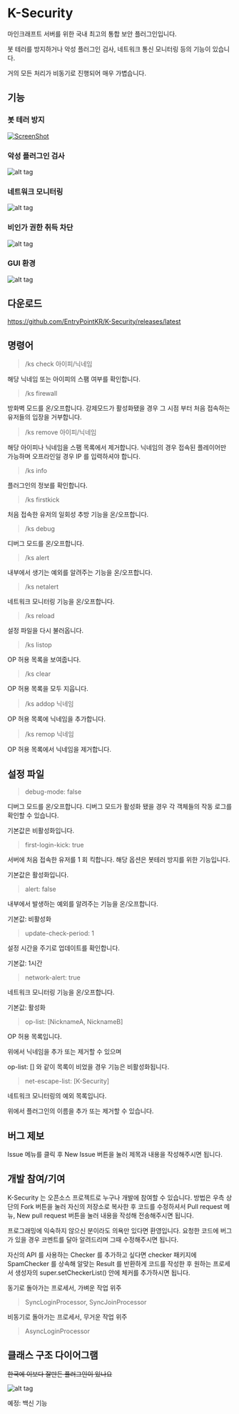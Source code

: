 # K-Security
마인크래프트 서버를 위한 국내 최고의 통합 보안 플러그인입니다.

봇 테러를 방지하거나 악성 플러그인 검사, 네트워크 통신 모니터링 등의 기능이 있습니다.

거의 모든 처리가 비동기로 진행되어 매우 가볍습니다.

기능
----
### 봇 테러 방지

[![ScreenShot](https://raw.github.com/EntryPointKR/K-Security/master/pic/fakevideo.png)](https://www.youtube.com/embed/OGWxUQdQXDk)

### 악성 플러그인 검사

![alt tag](https://raw.github.com/EntryPointKR/K-Security/master/pic/ksecvaccine.png)

### 네트워크 모니터링

![alt tag](https://raw.github.com/EntryPointKR/K-Security/master/pic/ksecnetmonitor.png)

### 비인가 권한 취득 차단

![alt tag](https://raw.github.com/EntryPointKR/K-Security/master/pic/ksecoplist.png)

### GUI 환경

![alt tag](https://raw.github.com/EntryPointKR/K-Security/master/pic/ksecgui.png)

다운로드
----
https://github.com/EntryPointKR/K-Security/releases/latest

명령어
----
> /ks check 아이피/닉네임

해당 닉네임 또는 아이피의 스팸 여부를 확인합니다.

> /ks firewall

방화벽 모드를 온/오프합니다. 강제모드가 활성화됐을 경우 그 시점 부터 처음 접속하는 유저들의 입장을 거부합니다.

> /ks remove 아이피/닉네임

해당 아이피나 닉네임을 스팸 목록에서 제거합니다. 닉네임의 경우 접속된 플레이어만 가능하며 오프라인일 경우 IP 를 입력하셔야 합니다.

> /ks info

플러그인의 정보를 확인합니다.

> /ks firstkick

처음 접속한 유저의 일회성 추방 기능을 온/오프합니다.

> /ks debug

디버그 모드를 온/오프합니다.

> /ks alert

내부에서 생기는 예외를 알려주는 기능을 온/오프합니다.

> /ks netalert

네트워크 모니터링 기능을 온/오프합니다.

> /ks reload

설정 파일을 다시 불러옵니다.

> /ks listop

OP 허용 목록을 보여줍니다.

> /ks clear

OP 허용 목록을 모두 지웁니다.

> /ks addop 닉네임

OP 허용 목록에 닉네임을 추가합니다.

> /ks remop 닉네임

OP 허용 목록에서 닉네임을 제거합니다.

설정 파일
------
> debug-mode: false

디버그 모드를 온/오프합니다. 디버그 모드가 활성화 됐을 경우 각 객체들의 작동 로그를 확인할 수 있습니다.

기본값은 비활성화입니다.

> first-login-kick: true

서버에 처음 접속한 유저를 1 회 킥합니다. 해당 옵션은 봇테러 방지를 위한 기능입니다.

기본값은 활성화입니다.

> alert: false

내부에서 발생하는 예외를 알려주는 기능을 온/오프합니다.

기본값: 비활성화

> update-check-period: 1

설정 시간을 주기로 업데이트를 확인합니다.

기본값: 1시간

> network-alert: true

네트워크 모니터링 기능을 온/오프합니다.

기본값: 활성화

> op-list: [NicknameA, NicknameB]

OP 허용 목록입니다.

위에서 닉네임을 추가 또는 제거할 수 있으며

op-list: [] 와 같이 목록이 비었을 경우 기능은 비활성화됩니다.

> net-escape-list: [K-Security]

네트워크 모니터링의 예외 목록입니다.

위에서 플러그인의 이름을 추가 또는 제거할 수 있습니다.

버그 제보
-----
Issue 메뉴를 클릭 후 New Issue 버튼을 눌러 제목과 내용을 작성해주시면 됩니다.

개발 참여/기여
----
K-Security 는 오픈소스 프로젝트로 누구나 개발에 참여할 수 있습니다. 방법은 우측 상단의 Fork 버튼을 눌러 자신의 저장소로 복사한 후 코드를 수정하셔서 Pull request 메뉴, New pull request 버튼을 눌러 내용을 작성해 전송해주시면 됩니다. 

프로그래밍에 익숙하지 않으신 분이라도 의욕만 있다면 환영입니다. 요청한 코드에 버그가 있을 경우 코멘트를 달아 알려드리며 그때 수정해주시면 됩니다.

자신의 API 를 사용하는 Checker 를 추가하고 싶다면 checker 패키지에 SpamChecker 를 상속해 알맞는 Result 를 반환하게 코드를 작성한 후
원하는 프로세서 생성자의 super.setCheckerList() 안에 체커를 추가하시면 됩니다.

동기로 돌아가는 프로세서, 가벼운 작업 위주
> SyncLoginProcessor, SyncJoinProcessor

비동기로 돌아가는 프로세서, 무거운 작업 위주
> AsyncLoginProcessor

클래스 구조 다이어그램
----
~~한국에 이보다 잘만든 플러그인이 있나요~~

![alt tag](https://raw.github.com/EntryPointKR/K-Security/master/pic/diagram.png)

예정: 백신 기능